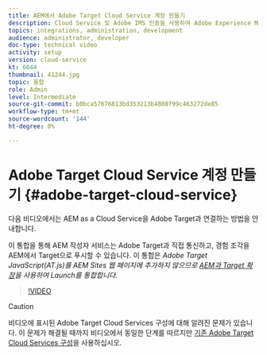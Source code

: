 ```yaml
---
title: AEM에서 Adobe Target Cloud Service 계정 만들기
description: Cloud Service 및 Adobe IMS 인증을 사용하여 Adobe Experience Manager as a Cloud Service과 Adobe Target 통합.
topics: integrations, administration, development
audience: administrator, developer
doc-type: technical video
activity: setup
version: cloud-service
kt: 6044
thumbnail: 41244.jpg
topic: 통합
role: Admin
level: Intermediate
source-git-commit: b0bca57676813bd353213b4808f99c463272de85
workflow-type: tm+mt
source-wordcount: '144'
ht-degree: 0%

---
```



# Adobe Target Cloud Service 계정 만들기 {#adobe-target-cloud-service}

다음 비디오에서는 AEM as a Cloud Service을 Adobe Target과 연결하는 방법을 안내합니다.

이 통합을 통해 AEM 작성자 서비스는 Adobe Target과 직접 통신하고, 경험 조각을 AEM에서 Target으로 푸시할 수 있습니다.  이 통합은 *Adobe Target JavaScript(AT.js)를 AEM Sites 웹 페이지에 추가하지 않으므로 [AEM과 Target 확장](../experience-platform-launch/connect-aem-launch-adobe-io.md)을 사용하여 Launch를 통합합니다.*

>[!VIDEO](https://video.tv.adobe.com/v/41244?quality=12&learn=on)

>[!CAUTION]
>
>비디오에 표시된 Adobe Target Cloud Services 구성에 대해 알려진 문제가 있습니다. 이 문제가 해결될 때까지 비디오에서 동일한 단계를 따르지만 [기존 Adobe Target Cloud Services 구성](https://docs.adobe.com/content/help/en/experience-manager-learn/aem-target-tutorial/aem-target-implementation/using-aem-cloud-services.html)을 사용하십시오.

